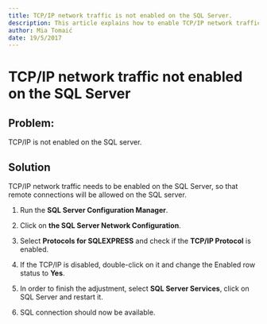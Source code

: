 ```yaml
---
title: TCP/IP network traffic is not enabled on the SQL Server.
description: This article explains how to enable TCP/IP network traffic on SQL server.
author: Mia Tomaić
date: 19/5/2017
---
```


# TCP/IP network traffic not enabled on the SQL Server

## Problem:

TCP/IP is not enabled on the SQL server.

## Solution

TCP/IP network traffic needs to be enabled on the SQL Server, so that remote connections will be allowed on the SQL server. 

1. Run the **SQL Server Configuration Manager**. 

2. Click on **the SQL Server Network Configuration**. 

3. Select **Protocols for SQLEXPRESS** and check if the **TCP/IP Protocol** is enabled. 

4. If the TCP/IP is disabled, double-click on it and change the Enabled row status to **Yes**. 

5. In order to finish the adjustment, select **SQL Server Services**, click on SQL Server and restart it. 

6. SQL connection should now be available.


